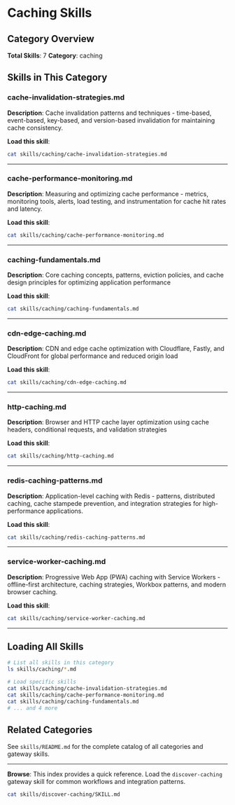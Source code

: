 # Caching Skills

## Category Overview

**Total Skills**: 7
**Category**: caching

## Skills in This Category

### cache-invalidation-strategies.md
**Description**: Cache invalidation patterns and techniques - time-based, event-based, key-based, and version-based invalidation for maintaining cache consistency.

**Load this skill**:
```bash
cat skills/caching/cache-invalidation-strategies.md
```

---

### cache-performance-monitoring.md
**Description**: Measuring and optimizing cache performance - metrics, monitoring tools, alerts, load testing, and instrumentation for cache hit rates and latency.

**Load this skill**:
```bash
cat skills/caching/cache-performance-monitoring.md
```

---

### caching-fundamentals.md
**Description**: Core caching concepts, patterns, eviction policies, and cache design principles for optimizing application performance

**Load this skill**:
```bash
cat skills/caching/caching-fundamentals.md
```

---

### cdn-edge-caching.md
**Description**: CDN and edge cache optimization with Cloudflare, Fastly, and CloudFront for global performance and reduced origin load

**Load this skill**:
```bash
cat skills/caching/cdn-edge-caching.md
```

---

### http-caching.md
**Description**: Browser and HTTP cache layer optimization using cache headers, conditional requests, and validation strategies

**Load this skill**:
```bash
cat skills/caching/http-caching.md
```

---

### redis-caching-patterns.md
**Description**: Application-level caching with Redis - patterns, distributed caching, cache stampede prevention, and integration strategies for high-performance applications.

**Load this skill**:
```bash
cat skills/caching/redis-caching-patterns.md
```

---

### service-worker-caching.md
**Description**: Progressive Web App (PWA) caching with Service Workers - offline-first architecture, caching strategies, Workbox patterns, and modern browser caching.

**Load this skill**:
```bash
cat skills/caching/service-worker-caching.md
```

---

## Loading All Skills

```bash
# List all skills in this category
ls skills/caching/*.md

# Load specific skills
cat skills/caching/cache-invalidation-strategies.md
cat skills/caching/cache-performance-monitoring.md
cat skills/caching/caching-fundamentals.md
# ... and 4 more
```

## Related Categories

See `skills/README.md` for the complete catalog of all categories and gateway skills.

---

**Browse**: This index provides a quick reference. Load the `discover-caching` gateway skill for common workflows and integration patterns.

```bash
cat skills/discover-caching/SKILL.md
```
